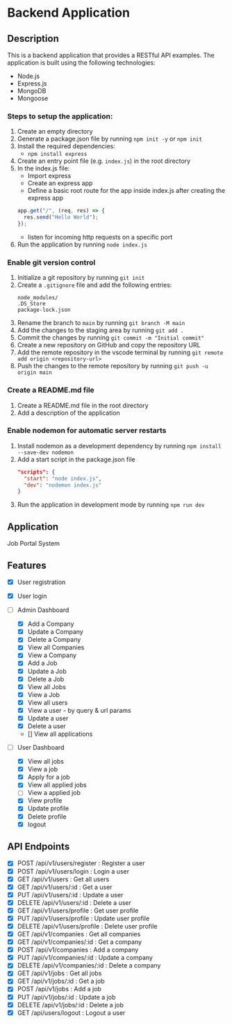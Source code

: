 # Backend Application

## Description

This is a backend application that provides a RESTful API examples. The application is built using the following technologies:

- Node.js
- Express.js
- MongoDB
- Mongoose

### Steps to setup the application:

1. Create an empty directory
2. Generate a package.json file by running `npm init -y` or `npm init`
3. Install the required dependencies:
   - `npm install express`
4. Create an entry point file (e.g. `index.js`) in the root directory
5. In the index.js file:
   - Import express
   - Create an express app
   - Define a basic root route for the app inside index.js after creating the express app
   ```javascript
   app.get("/", (req, res) => {
     res.send("Hello World");
   });
   ```
   - listen for incoming http requests on a specific port
6. Run the application by running `node index.js`

### Enable git version control

1. Initialize a git repository by running `git init`
2. Create a `.gitignore` file and add the following entries:
   ```
   node_modules/
   .DS_Store
   package-lock.json
   ```
3. Rename the branch to `main` by running `git branch -M main`
4. Add the changes to the staging area by running `git add .`
5. Commit the changes by running `git commit -m "Initial commit"`
6. Create a new repository on GitHub and copy the repository URL
7. Add the remote repository in the vscode terminal by running `git remote add origin <repository-url>`
8. Push the changes to the remote repository by running `git push -u origin main`

### Create a README.md file

1. Create a README.md file in the root directory
2. Add a description of the application

### Enable nodemon for automatic server restarts

1. Install nodemon as a development dependency by running `npm install --save-dev nodemon`
2. Add a start script in the package.json file
   ```json
   "scripts": {
     "start": "node index.js",
     "dev": "nodemon index.js"
   }
   ```
3. Run the application in development mode by running `npm run dev`

## Application

Job Portal System

## Features

- [x] User registration
- [x] User login

- [ ] Admin Dashboard

  - [x] Add a Company
  - [x] Update a Company
  - [x] Delete a Company
  - [x] View all Companies
  - [x] View a Company
  - [x] Add a Job
  - [x] Update a Job
  - [x] Delete a Job
  - [x] View all Jobs
  - [x] View a Job
  - [x] View all users
  - [x] View a user - by query & url params
  - [x] Update a user
  - [x] Delete a user
  - [] View all applications

- [ ] User Dashboard
  - [x] View all jobs
  - [x] View a job
  - [x] Apply for a job
  - [x] View all applied jobs
  - [ ] View a applied job
  - [x] View profile
  - [x] Update profile
  - [x] Delete profile
  - [x] logout

## API Endpoints

- [x] POST /api/v1/users/register : Register a user
- [x] POST /api/v1/users/login : Login a user
- [x] GET /api/v1/users : Get all users
- [x] GET /api/v1/users/:id : Get a user
- [x] PUT /api/v1/users/:id : Update a user
- [x] DELETE /api/v1/users/:id : Delete a user
- [x] GET /api/v1/users/profile : Get user profile
- [x] PUT /api/v1/users/profile : Update user profile
- [x] DELETE /api/v1/users/profile : Delete user profile
- [x] GET /api/v1/companies : Get all companies
- [x] GET /api/v1/companies/:id : Get a company
- [x] POST /api/v1/companies : Add a company
- [x] PUT /api/v1/companies/:id : Update a company
- [x] DELETE /api/v1/companies/:id : Delete a company
- [x] GET /api/v1/jobs : Get all jobs
- [x] GET /api/v1/jobs/:id : Get a job
- [x] POST /api/v1/jobs : Add a job
- [x] PUT /api/v1/jobs/:id : Update a job
- [x] DELETE /api/v1/jobs/:id : Delete a job
- [x] GET /api/users/logout : Logout a user
